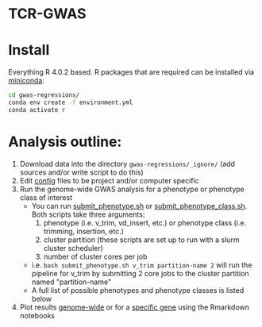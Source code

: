 # TCR-GWAS 

# Install
Everything R 4.0.2 based. R packages that are required can be installed via [miniconda](https://docs.conda.io/en/latest/miniconda.html): 

```bash 
cd gwas-regressions/
conda env create -f environment.yml
conda activate r
```

# Analysis outline: 
1. Download data into the directory `gwas-regressions/_ignore/` (add sources and/or write script to do this)
2. Edit [config](tcr-gwas/gwas_regressions/config) files to be project and/or computer specific
2. Run the genome-wide GWAS analysis for a phenotype or phenotype class of interest
    * You can run [submit_phenotype.sh](tcr-gwas/gwas_regressions/submit_phenotype.sh) or [submit_phenotype_class.sh](tcr-gwas/gwas_regressions/submit_phenotype_class.sh). Both scripts take three arguments: 
        1. phenotype (i.e. v_trim, vd_insert, etc.) or phenotype class (i.e. trimming, insertion, etc.) 
        2. cluster partition (these scripts are set up to run with a slurm cluster scheduler)
        3. number of cluster cores per job
    * i.e. `bash submit_phenotype.sh v_trim partition-name 2` will run the pipeline for v_trim by submitting 2 core jobs to the cluster partition named "partition-name"
    * A full list of possible phenotypes and phenotype classes is listed below
3. Plot results [genome-wide](tcr-gwas/gwas_regressions/plotting_scripts/plot_genome_wide.Rmd) or for a [specific gene](tcr-gwas/gwas_regressions/plotting_scripts/plot_gene.Rmd) using the Rmarkdown notebooks







